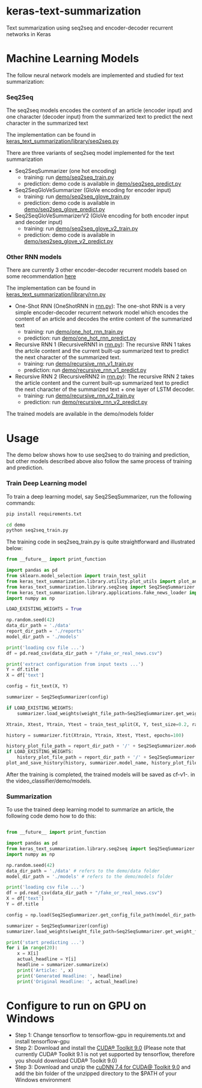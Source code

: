 # keras-text-summarization

Text summarization using seq2seq and encoder-decoder recurrent networks in Keras

# Machine Learning Models

The follow neural network models are implemented and studied for text summarization:

### Seq2Seq

The seq2seq models encodes the content of an article (encoder input) and one character (decoder input) from the summarized text to predict the next character in the summarized text

The implementation can be found in [keras_text_summarization/library/seq2seq.py](keras_text_summarization/library/seq2seq.py)

There are three variants of seq2seq model implemented for the text summarization   
* Seq2SeqSummarizer (one hot encoding)
    * training: run [demo/seq2seq_train.py](demo/seq2seq_train.py ) 
    * prediction: demo code is available in [demo/seq2seq_predict.py](demo/seq2seq_predict.py) 
* Seq2SeqGloVeSummarizer (GloVe encoding for encoder input)
    * training: run [demo/seq2seq_glove_train.py](demo/seq2seq_glove_train.py) 
    * prediction: demo code is available in [demo/seq2seq_glove_predict.py](demo/seq2seq_glove_predict.py) 
* Seq2SeqGloVeSummarizerV2 (GloVe encoding for both encoder input and decoder input)
    * training: run [demo/seq2seq_glove_v2_train.py](demo/seq2seq_glove_v2_train.py)
    * prediction: demo code is available in [demo/seq2seq_glove_v2_predict.py](demo/seq2seq_glove_v2_predict.py) 
    
### Other RNN models

There are currently 3 other encoder-decoder recurrent models based on some recommendation [here](https://machinelearningmastery.com/encoder-decoder-models-text-summarization-keras/)

The implementation can be found in [keras_text_summarization/library/rnn.py](keras_text_summarization/library/rnn.py)

* One-Shot RNN (OneShotRNN in [rnn.py](keras_text_summarization/library/rnn.py)):
The one-shot RNN is a very simple encoder-decoder recurrent network model which encodes the content of an article and decodes the entire content of the summarized text
    * training: run [demo/one_hot_rnn_train.py](demo/one_hot_rnn_train.py)
    * prediction: run [demo/one_hot_rnn_predict.py](demo/one_hot_rnn_predict.py)
* Recursive RNN 1 (RecursiveRNN1 in [rnn.py](keras_text_summarization/library/rnn.py)):
The recursive RNN 1 takes the artcile content and the current built-up summarized text to predict the next character of the summarized text.
    * training: run [demo/recursive_rnn_v1_train.py](demo/recursive_rnn_v1_train.py)
    * prediction: run [demo/recursive_rnn_v1_predict.py](demo/recursive_rnn_v1_predict.py)
* Recursive RNN 2 (RecursiveRNN2 in [rnn.py](keras_text_summarization/library/rnn.py)):
The recursive RNN 2 takes the article content and the current built-up summarized text to predict the next character of the summarized text + one layer of LSTM decoder.
    * training: run [demo/recursive_rnn_v2_train.py](demo/recursive_rnn_v2_train.py)
    * prediction: run [demo/recursive_rnn_v2_predict.py](demo/recursive_rnn_v2_predict.py)

The trained models are available in the demo/models folder 

# Usage

The demo below shows how to use seq2seq to do training and prediction, but other models described above also follow
the same process of training and prediction.

### Train Deep Learning model

To train a deep learning model, say Seq2SeqSummarizer, run the following commands:

```bash
pip install requirements.txt

cd demo
python seq2seq_train.py 
```

The training code in seq2seq_train.py is quite straightforward and illustrated below:

```python
from __future__ import print_function

import pandas as pd
from sklearn.model_selection import train_test_split
from keras_text_summarization.library.utility.plot_utils import plot_and_save_history
from keras_text_summarization.library.seq2seq import Seq2SeqSummarizer
from keras_text_summarization.library.applications.fake_news_loader import fit_text
import numpy as np

LOAD_EXISTING_WEIGHTS = True

np.random.seed(42)
data_dir_path = './data'
report_dir_path = './reports'
model_dir_path = './models'

print('loading csv file ...')
df = pd.read_csv(data_dir_path + "/fake_or_real_news.csv")

print('extract configuration from input texts ...')
Y = df.title
X = df['text']

config = fit_text(X, Y)

summarizer = Seq2SeqSummarizer(config)

if LOAD_EXISTING_WEIGHTS:
    summarizer.load_weights(weight_file_path=Seq2SeqSummarizer.get_weight_file_path(model_dir_path=model_dir_path))

Xtrain, Xtest, Ytrain, Ytest = train_test_split(X, Y, test_size=0.2, random_state=42)

history = summarizer.fit(Xtrain, Ytrain, Xtest, Ytest, epochs=100)

history_plot_file_path = report_dir_path + '/' + Seq2SeqSummarizer.model_name + '-history.png'
if LOAD_EXISTING_WEIGHTS:
    history_plot_file_path = report_dir_path + '/' + Seq2SeqSummarizer.model_name + '-history-v' + str(summarizer.version) + '.png'
plot_and_save_history(history, summarizer.model_name, history_plot_file_path, metrics={'loss', 'acc'})
```

After the training is completed, the trained models will be saved as cf-v1-*.* in the video_classifier/demo/models.

### Summarization

To use the trained deep learning model to summarize an article, the following code demo how to do this:

```python

from __future__ import print_function

import pandas as pd
from keras_text_summarization.library.seq2seq import Seq2SeqSummarizer
import numpy as np

np.random.seed(42)
data_dir_path = './data' # refers to the demo/data folder
model_dir_path = './models' # refers to the demo/models folder

print('loading csv file ...')
df = pd.read_csv(data_dir_path + "/fake_or_real_news.csv")
X = df['text']
Y = df.title

config = np.load(Seq2SeqSummarizer.get_config_file_path(model_dir_path=model_dir_path)).item()

summarizer = Seq2SeqSummarizer(config)
summarizer.load_weights(weight_file_path=Seq2SeqSummarizer.get_weight_file_path(model_dir_path=model_dir_path))

print('start predicting ...')
for i in range(20):
    x = X[i]
    actual_headline = Y[i]
    headline = summarizer.summarize(x)
    print('Article: ', x)
    print('Generated Headline: ', headline)
    print('Original Headline: ', actual_headline)
```

# Configure to run on GPU on Windows

* Step 1: Change tensorflow to tensorflow-gpu in requirements.txt and install tensorflow-gpu
* Step 2: Download and install the [CUDA® Toolkit 9.0](https://developer.nvidia.com/cuda-90-download-archive) (Please note that
currently CUDA® Toolkit 9.1 is not yet supported by tensorflow, therefore you should download CUDA® Toolkit 9.0)
* Step 3: Download and unzip the [cuDNN 7.4 for CUDA@ Toolkit 9.0](https://developer.nvidia.com/cudnn) and add the
bin folder of the unzipped directory to the $PATH of your Windows environment 



